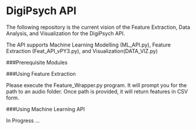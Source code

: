 # DigiPsych API

The following repository is the current vision of the Feature Extraction, Data Analysis, and Visualization for the DigiPsych API.

The API supports Machine Learning Modelling (ML_API.py), Feature Extraction (Feat_API_vPY3.py), and Visualization(DATA_VIZ.py)

###Prerequisite Modules

###Using Feature Extraction

Please execute the Feature_Wrapper.py program. It will prompt you for the path to an audio folder. Once path is provided, it will
return features in CSV form.

###Using Machine Learning API

In Progress ... 
